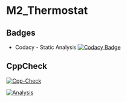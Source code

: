 # M2_Thermostat


## Badges

* Codacy - Static Analysis [![Codacy Badge](https://app.codacy.com/project/badge/Grade/21a7813e5a964050bb693571b926ce5a)](https://www.codacy.com/gh/suryastark251/M2_Thermostat/dashboard?utm_source=github.com&amp;utm_medium=referral&amp;utm_content=suryastark251/M2_Thermostat&amp;utm_campaign=Badge_Grade)


## CppCheck
[![Cpp-Check](https://github.com/suryastark251/M2_Thermostat/actions/workflows/c-cpp.yml/badge.svg)](https://github.com/suryastark251/M2_Thermostat/actions/workflows/c-cpp.yml)

[![Analysis](https://github.com/suryastark251/M2_Thermostat/actions/workflows/analysis.yml/badge.svg)](https://github.com/suryastark251/M2_Thermostat/actions/workflows/analysis.yml)
